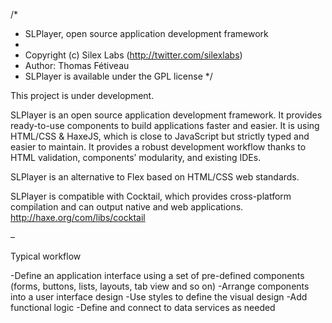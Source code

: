 /*
 * SLPlayer, open source application development framework
 *
 * Copyright (c) Silex Labs (http://twitter.com/silexlabs)
 * Author: Thomas Fétiveau
 * SLPlayer is available under the GPL license
*/

This project is under development. 

SLPlayer is an open source application development framework.
It provides ready-to-use components to build applications faster and easier.
It is using HTML/CSS & HaxeJS, which is close to JavaScript but strictly typed and easier to maintain.
It provides a robust development workflow thanks to HTML validation, components’ modularity, and existing IDEs.

SLPlayer is an alternative to Flex based on HTML/CSS web standards.

SLPlayer is compatible with Cocktail, which provides cross-platform compilation and can output native and web applications.
http://haxe.org/com/libs/cocktail

–

Typical workflow

-Define an application interface using a set of pre-defined components (forms, buttons, lists, layouts, tab view and so on)
-Arrange components into a user interface design
-Use styles to define the visual design
-Add functional logic
-Define and connect to data services as needed
